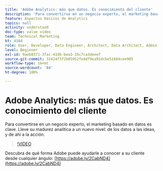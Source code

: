 ```yaml
---
title: 'Adobe Analytics: más que datos. Es conocimiento del cliente'
description: 'Para convertirse en un negocio experto, el marketing basado en datos es clave. Lleve su madurez analítica a un nuevo nivel: de los datos a las ideas, y de ahí a la acción.'
feature: Aspectos básicos de Analytics
topics: null
activity: understand
doc-type: value video
team: Technical Marketing
kt: 4384
role: User, Developer, Data Engineer, Architect, Data Architect, Admin, Leader
level: Beginner
exl-id: 9aeb8371-3fac-41db-bea3-35c7ca3deeef
source-git-commit: 32424f3f2b05952fe4df9ea91dcbe51684cee905
workflow-type: tm+mt
source-wordcount: '84'
ht-degree: 100%

---
```


# Adobe Analytics: más que datos. Es conocimiento del cliente

Para convertirse en un negocio experto, el marketing basado en datos es clave. Lleve su madurez analítica a un nuevo nivel: de los datos a las ideas, y de ahí a la acción.

>[!VIDEO](https://video.tv.adobe.com/v/31502/?quality=12)

Descubra de qué forma Adobe puede ayudarle a conocer a su cliente desde cualquier ángulo: [https://adobe.ly/2CabND4](https://adobe.ly/2CabND4)
